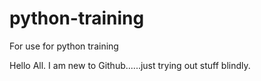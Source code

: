 # python-training
For use for python training


Hello All. I am new to Github......just trying out stuff blindly.

